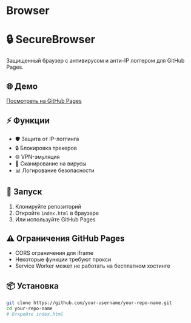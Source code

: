 # Browser

# 🔒 SecureBrowser

Защищенный браузер с антивирусом и анти-IP логгером для GitHub Pages.

## 🌐 Демо

[Посмотреть на GitHub Pages](https://your-username.github.io/your-repo-name/)

## ⚡ Функции

- 🛡️ Защита от IP-логгинга
- 🔒 Блокировка трекеров
- 🌐 VPN-эмуляция
- 🦠 Сканирование на вирусы
- 📊 Логирование безопасности

## 🚀 Запуск

1. Клонируйте репозиторий
2. Откройте `index.html` в браузере
3. Или используйте GitHub Pages

## ⚠️ Ограничения GitHub Pages

- CORS ограничения для iframe
- Некоторые функции требуют прокси
- Service Worker может не работать на бесплатном хостинге

## 📦 Установка

```bash
git clone https://github.com/your-username/your-repo-name.git
cd your-repo-name
# Откройте index.html
